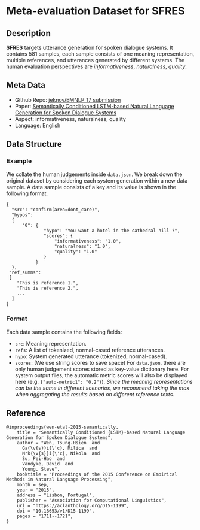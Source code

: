 # Meta-evaluation Dataset for SFRES

## Description
**SFRES** targets utterance generation for spoken
dialogue systems. It contains 581 samples, each sample consists of one
meaning representation, multiple references, and utterances generated by different systems. The human evaluation perspectives are *informativeness*, *naturalness*, *quality*.


## Meta Data
* Github Repo: [jeknov/EMNLP_17_submission](https://github.com/jeknov/EMNLP_17_submission)
* Paper: [Semantically Conditioned LSTM-based Natural Language Generation for Spoken Dialogue Systems](https://aclanthology.org/D15-1199/)
* Aspect: informativeness, naturalness, quality
* Language: English
  
## Data Structure
### Example
We collate the human judgements inside `data.json`. We break down the original dataset by considering each system generation within a new data sample. A data sample consists of a key and its value is shown in the following format.


```
{
  "src": "confirm(area=dont_care)",
  "hypos": 
  {
      "0": {
              "hypo": "You want a hotel in the cathedral hill ?",
              "scores": {
                  "informativeness": "1.0", 
                  "naturalness": "1.0",
                  "quality": "1.0"
              }
           }
  },
 "ref_summs": 
 [
    "This is reference 1.",
    "This is reference 2.",
    ...
  ]
}
```

### Format
Each data sample contains the following fields:
* `src`: Meaning representation.
* `refs`: A list of tokenized, normal-cased reference utterances.
* `hypo`: System generated utterance (tokenized, normal-cased).   
* `scores`: (We use string scores to save space) For `data.json`, there are only human judgement scores stored as key-value dictionary here. For system output files, the automatic metric scores will also be displayed here (e.g. `{"auto-metric1": "0.2"}`). *Since the meaning representations can be the same in different scenarios, we recommend taking the max when aggregating the results based on different reference texts.*


## Reference
```
@inproceedings{wen-etal-2015-semantically,
    title = "Semantically Conditioned {LSTM}-based Natural Language Generation for Spoken Dialogue Systems",
    author = "Wen, Tsung-Hsien  and
      Ga{\v{s}}i{\'c}, Milica  and
      Mrk{\v{s}}i{\'c}, Nikola  and
      Su, Pei-Hao  and
      Vandyke, David  and
      Young, Steve",
    booktitle = "Proceedings of the 2015 Conference on Empirical Methods in Natural Language Processing",
    month = sep,
    year = "2015",
    address = "Lisbon, Portugal",
    publisher = "Association for Computational Linguistics",
    url = "https://aclanthology.org/D15-1199",
    doi = "10.18653/v1/D15-1199",
    pages = "1711--1721",
}
```